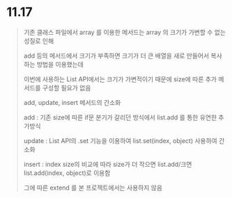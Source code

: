 # 11.17 

> 기존 클래스 파일에서 array 를 이용한 메서드는 array 의 크기가 가변할 수 없는 성질로 인해
> 
> add 등의 메서드에서 크기가 부족하면 크기가 더 큰 배열을 새로 만들어서 복사하는 방법을 이용했는데
> 
> 이번에 사용하는 List API에서는 크기가 가변적이기 때문에 size에 따른 추가 메서드를 구성할 필요가 없음
> 
> add, update, insert 메서드의 간소화
> 
> add : 기존 size에 따른 if문 분기가 갈리던 방식에서 list.add 를 통한 유연한 추가방식
> 
> update : List API의 .set 기능을 이용하여 list.set(index, object) 사용하여 간소화
> 
> insert : index size의 비교에 따라 size가 더 작으면 list.add/크면 list.add(index, object)로 이용함
> 
> 그에 따른 extend 를 본 프로젝트에서는 사용하지 않음